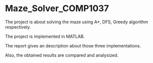 # Maze_Solver_COMP1037

The project is about solving the maze using A*, DFS, Greedy algorithm respectively.

The project is implemented in MATLAB.

The report gives an description about those three implementations. 

Also, the obtained results are compared and analysized. 
